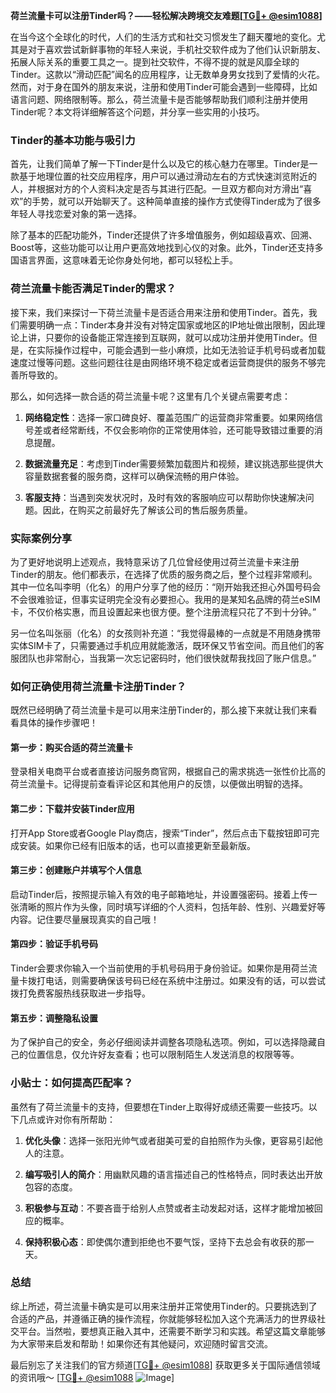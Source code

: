 **荷兰流量卡可以注册Tinder吗？——轻松解决跨境交友难题[[TG💪+ @esim1088](https://t.me/s/esim1088)]**

在当今这个全球化的时代，人们的生活方式和社交习惯发生了翻天覆地的变化。尤其是对于喜欢尝试新鲜事物的年轻人来说，手机社交软件成为了他们认识新朋友、拓展人际关系的重要工具之一。提到社交软件，不得不提的就是风靡全球的Tinder。这款以“滑动匹配”闻名的应用程序，让无数单身男女找到了爱情的火花。然而，对于身在国外的朋友来说，注册和使用Tinder可能会遇到一些障碍，比如语言问题、网络限制等。那么，荷兰流量卡是否能够帮助我们顺利注册并使用Tinder呢？本文将详细解答这个问题，并分享一些实用的小技巧。

### Tinder的基本功能与吸引力

首先，让我们简单了解一下Tinder是什么以及它的核心魅力在哪里。Tinder是一款基于地理位置的社交应用程序，用户可以通过滑动左右的方式快速浏览附近的人，并根据对方的个人资料决定是否与其进行匹配。一旦双方都向对方滑出“喜欢”的手势，就可以开始聊天了。这种简单直接的操作方式使得Tinder成为了很多年轻人寻找恋爱对象的第一选择。

除了基本的匹配功能外，Tinder还提供了许多增值服务，例如超级喜欢、回溯、Boost等，这些功能可以让用户更高效地找到心仪的对象。此外，Tinder还支持多国语言界面，这意味着无论你身处何地，都可以轻松上手。

### 荷兰流量卡能否满足Tinder的需求？

接下来，我们来探讨一下荷兰流量卡是否适合用来注册和使用Tinder。首先，我们需要明确一点：Tinder本身并没有对特定国家或地区的IP地址做出限制，因此理论上讲，只要你的设备能正常连接到互联网，就可以成功注册并使用Tinder。但是，在实际操作过程中，可能会遇到一些小麻烦，比如无法验证手机号码或者加载速度过慢等问题。这些问题往往是由网络环境不稳定或者运营商提供的服务不够完善所导致的。

那么，如何选择一款合适的荷兰流量卡呢？这里有几个关键点需要考虑：

1. **网络稳定性**：选择一家口碑良好、覆盖范围广的运营商非常重要。如果网络信号差或者经常断线，不仅会影响你的正常使用体验，还可能导致错过重要的消息提醒。
   
2. **数据流量充足**：考虑到Tinder需要频繁加载图片和视频，建议挑选那些提供大容量数据套餐的服务商，这样可以确保流畅的用户体验。

3. **客服支持**：当遇到突发状况时，及时有效的客服响应可以帮助你快速解决问题。因此，在购买之前最好先了解该公司的售后服务质量。

### 实际案例分享

为了更好地说明上述观点，我特意采访了几位曾经使用过荷兰流量卡来注册Tinder的朋友。他们都表示，在选择了优质的服务商之后，整个过程非常顺利。其中一位名叫李明（化名）的用户分享了他的经历：“刚开始我还担心外国号码会不会很难验证，但事实证明完全没有必要担心。我用的是某知名品牌的荷兰eSIM卡，不仅价格实惠，而且设置起来也很方便。整个注册流程只花了不到十分钟。”

另一位名叫张丽（化名）的女孩则补充道：“我觉得最棒的一点就是不用随身携带实体SIM卡了，只需要通过手机应用就能激活，既环保又节省空间。而且他们的客服团队也非常耐心，当我第一次忘记密码时，他们很快就帮我找回了账户信息。”

### 如何正确使用荷兰流量卡注册Tinder？

既然已经明确了荷兰流量卡是可以用来注册Tinder的，那么接下来就让我们来看看具体的操作步骤吧！

#### 第一步：购买合适的荷兰流量卡
登录相关电商平台或者直接访问服务商官网，根据自己的需求挑选一张性价比高的荷兰流量卡。记得提前查看评论区和其他用户的反馈，以便做出明智的选择。

#### 第二步：下载并安装Tinder应用
打开App Store或者Google Play商店，搜索“Tinder”，然后点击下载按钮即可完成安装。如果你已经有旧版本的话，也可以直接更新至最新版。

#### 第三步：创建账户并填写个人信息
启动Tinder后，按照提示输入有效的电子邮箱地址，并设置强密码。接着上传一张清晰的照片作为头像，同时填写详细的个人资料，包括年龄、性别、兴趣爱好等内容。记住要尽量展现真实的自己哦！

#### 第四步：验证手机号码
Tinder会要求你输入一个当前使用的手机号码用于身份验证。如果你是用荷兰流量卡拨打电话，则需要确保该号码已经在系统中注册过。如果没有的话，可以尝试拨打免费客服热线获取进一步指导。

#### 第五步：调整隐私设置
为了保护自己的安全，务必仔细阅读并调整各项隐私选项。例如，可以选择隐藏自己的位置信息，仅允许好友查看；也可以限制陌生人发送消息的权限等等。

### 小贴士：如何提高匹配率？

虽然有了荷兰流量卡的支持，但要想在Tinder上取得好成绩还需要一些技巧。以下几点或许对你有所帮助：

1. **优化头像**：选择一张阳光帅气或者甜美可爱的自拍照作为头像，更容易引起他人的注意。
   
2. **编写吸引人的简介**：用幽默风趣的语言描述自己的性格特点，同时表达出开放包容的态度。
   
3. **积极参与互动**：不要吝啬于给别人点赞或者主动发起对话，这样才能增加被回应的概率。

4. **保持积极心态**：即使偶尔遭到拒绝也不要气馁，坚持下去总会有收获的那一天。

### 总结

综上所述，荷兰流量卡确实是可以用来注册并正常使用Tinder的。只要挑选到了合适的产品，并遵循正确的操作流程，你就能够轻松加入这个充满活力的世界级社交平台。当然啦，要想真正融入其中，还需要不断学习和实践。希望这篇文章能够为大家带来启发和帮助！如果你还有其他疑问，欢迎随时留言交流。

最后别忘了关注我们的官方频道[[TG💪+ @esim1088](https://t.me/s/esim1088)] 获取更多关于国际通信领域的资讯哦～ [[TG💪+ @esim1088](https://t.me/s/esim1088) ![Image](https://i.postimg.cc/4NQfJmqS/Snipaste-2025-05-13-00-14-12.png)]